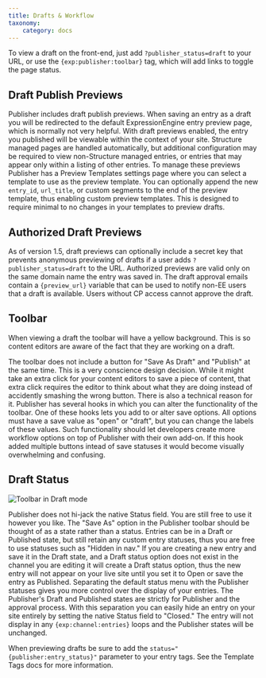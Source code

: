 ```yaml
---
title: Drafts & Workflow
taxonomy:
    category: docs
---
```


To view a draft on the front-end, just add ``?publisher_status=draft`` to your URL, or use the ``{exp:publisher:toolbar}`` tag, which will add links to toggle the page status.

## Draft Publish Previews

Publisher includes draft publish previews. When saving an entry as a draft you will be redirected to the default ExpressionEngine entry preview page, which is normally not very helpful. With draft previews enabled, the entry you published will be viewable within the context of your site. Structure managed pages are handled automatically, but additional configuration may be required to view non-Structure managed entries, or entries that may appear only within a listing of other entries. To manage these previews Publisher has a Preview Templates settings page where you can select a template to use as the preview template. You can optionally append the new ``entry_id``, ``url_title``, or custom segments to the end of the preview template, thus enabling custom preview templates. This is designed to require minimal to no changes in your templates to preview drafts.

## Authorized Draft Previews

As of version 1.5, draft previews can optionally include a secret key that prevents anonymous previewing of drafts if a user adds ``?publisher_status=draft`` to the URL. Authorized previews are valid only on the same domain name the entry was saved in. The draft approval emails contain a ``{preview_url}`` variable that can be used to notify non-EE users that a draft is available. Users without CP access cannot approve the draft.

## Toolbar

When viewing a draft the toolbar will have a yellow background. This is so content editors are aware of the fact that they are working on a draft.

The toolbar does not include a button for "Save As Draft" and "Publish" at the same time. This is a very conscience design decision. While it might take an extra click for your content editors to save a piece of content, that extra click requires the editor to think about what they are doing instead of accidently smashing the wrong button. There is also a technical reason for it. Publisher has several hooks in which you can alter the functionality of the toolbar. One of these hooks lets you add to or alter save options. All options must have a save value as "open" or "draft", but you can change the labels of these values. Such functionality should let developers create more workflow options on top of Publisher with their own add-on. If this hook added multiple buttons intead of save statuses it would become visually overwhelming and confusing.

## Draft Status

![Toolbar in Draft mode](http://docs.boldminded.com/images/toolbar-draft.png)

Publisher does not hi-jack the native Status field. You are still free to use it however you like. The "Save As" option in the Publisher toolbar should be thought of as a state rather than a status. Entries can be in a Draft or Published state, but still retain any custom entry statuses, thus you are free to use statuses such as "Hidden in nav." If you are creating a new entry and save it in the Draft state, and a Draft status option does not exist in the channel you are editing it will create a Draft status option, thus the new entry will not appear on your live site until you set it to Open or save the entry as Published. Separating the default status menu with the Publisher statuses gives you more control over the display of your entries. The Publisher's Draft and Published states are strictly for Publisher and the approval process. With this separation you can easily hide an entry on your site entirely by setting the native Status field to "Closed." The entry will not display in any ``{exp:channel:entries}`` loops and the Publisher states will be unchanged.

When previewing drafts be sure to add the ``status="{publisher:entry_status}"`` parameter to your entry tags. See the Template Tags docs for more information.
